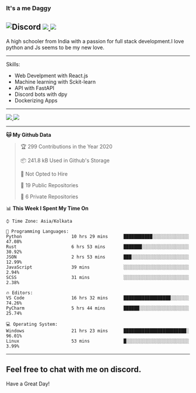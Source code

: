 
### It's a me Daggy

![Discord](https://img.shields.io/discord/491175207122370581?color=black&label=Discord&logo=discord) ![](https://img.shields.io/endpoint?url=https://dev.discordprofiles.me/api/badge/vscode/491174779278065689)<a href="https://github.com/Daggy1234">
  <img src="https://komarev.com/ghpvc/?username=Daggy1234&style=flat-square" />
</a>
 ----

A high schooler from India with a passion for full stack development.I love python and Js seems to be my new love. 

-----

Skills:

- Web Develpment with React.js
- Machine learning with Sckit-learn
- API with FastAPI
- Discord bots with dpy
- Dockerizing Apps

-----
<a href="https://github.com/Daggy1234">
  <img src="https://github-readme-stats.vercel.app/api?username=Daggy1234&show_icons=true&hide_border=true" />
</a><a href="https://github.com/Daggy1234">
  <img src="https://github-readme-stats.vercel.app/api/top-langs/?username=Daggy1234&layout=compact" />
</a>

---

<!--START_SECTION:waka-->
**🐱 My Github Data** 

> 🏆 299 Contributions in the Year 2020
 > 
> 📦 241.8 kB Used in Github's Storage 
 > 
> 🚫 Not Opted to Hire
 > 
> 📜 19 Public Repositories
 > 
> 🔑 6 Private Repositories 

📊 **This Week I Spent My Time On** 

```text
⌚︎ Time Zone: Asia/Kolkata

💬 Programming Languages: 
Python                   10 hrs 29 mins      ███████████░░░░░░░░░░░░░░   47.08% 
Rust                     6 hrs 53 mins       ███████░░░░░░░░░░░░░░░░░░   30.92% 
JSON                     2 hrs 53 mins       ███░░░░░░░░░░░░░░░░░░░░░░   12.99% 
JavaScript               39 mins             ░░░░░░░░░░░░░░░░░░░░░░░░░   2.94% 
SCSS                     31 mins             ░░░░░░░░░░░░░░░░░░░░░░░░░   2.38%

🔥 Editors: 
VS Code                  16 hrs 32 mins      ██████████████████░░░░░░░   74.26% 
PyCharm                  5 hrs 44 mins       ██████░░░░░░░░░░░░░░░░░░░   25.74%

💻 Operating System: 
Windows                  21 hrs 23 mins      ████████████████████████░   96.01% 
Linux                    53 mins             █░░░░░░░░░░░░░░░░░░░░░░░░   3.99%

```


<!--END_SECTION:waka-->

---

Feel free to chat with me on discord.
-----
Have a Great Day!
